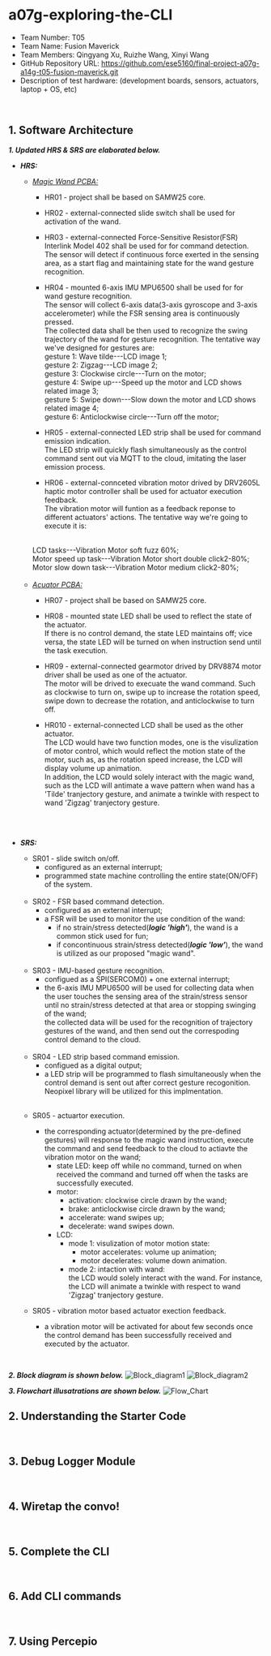 # a07g-exploring-the-CLI

* Team Number: T05
* Team Name: Fusion Maverick
* Team Members: Qingyang Xu, Ruizhe Wang, Xinyi Wang
* GitHub Repository URL: https://github.com/ese5160/final-project-a07g-a14g-t05-fusion-maverick.git
* Description of test hardware: (development boards, sensors, actuators, laptop + OS, etc)

<br>


## 1. Software Architecture
<b><i>1. Updated HRS & SRS are elaborated below.</i></b>
* <b><i>HRS:</i></b>
    * <u><i>Magic Wand PCBA:</i></u>
        * HR01 - project shall be based on SAMW25 core.

        * HR02 - external-connected slide switch shall be used for activation of the wand.

        * HR03 - external-connected Force-Sensitive Resistor(FSR) Interlink Model 402 shall be used for for command detection. <br>
        The sensor will detect if continuous force exerted in the sensing area, as a start flag and maintaining state for the wand gesture recognition.

        * HR04 - mounted 6-axis IMU MPU6500 shall be used for for wand gesture recognition. <br>
        The sensor will collect 6-axis data(3-axis gyroscope and 3-axis accelerometer) while the FSR sensing area is continuously pressed.<br>
        The collected data shall be then used to recognize the swing trajectory of the wand for gesture recognition.
        The tentative way we've designed for gestures are:<br>
        gesture 1: Wave tilde---LCD image 1;<br>
        gesture 2: Zigzag---LCD image 2;<br>
        gesture 3: Clockwise circle---Turn on the motor;<br>
        gesture 4: Swipe up---Speed up the motor and LCD shows related image 3;<br>
        gesture 5: Swipe down---Slow down the motor and LCD shows related image 4;<br>
        gesture 6: Anticlockwise circle---Turn off the motor;

        * HR05 - external-connected LED strip shall be used for command emission indication.<br>
        The LED strip will quickly flash simultaneously as the control command sent out via MQTT to the cloud, imitating the laser emission process.

        * HR06 - external-connceted vibration motor drived by DRV2605L haptic motor controller shall be used for actuator execution feedback.<br>
        The vibration motor will funtion as a feedback reponse to different actuators' actions. The tentative way we're going to execute it is:
        <br>
        LCD tasks---Vibration Motor soft fuzz 60%;<br>
        Motor speed up task---Vibration Motor short double click2-80%;<br>
        Motor slow down task---Vibration Motor medium click2-80%;<br>

        

    <br>

    * <u><i>Acuator PCBA:</i></u>
        * HR07 - project shall be based on SAMW25 core.

        * HR08 - mounted state LED shall be used to reflect the state of the actuator. <br>
        If there is no control demand, the state LED maintains off; vice versa, the state LED will be turned on when instruction send until the task execution.

        * HR09 - external-connected gearmotor drived by DRV8874 motor driver shall be used as one of the actuator.<br>
        The motor will be drived to execuate the wand command. Such as clockwise to turn on, swipe up to increase the rotation speed, swipe down to decrease the rotation, and anticlockwise to turn off.

        * HR010 - external-connected LCD shall be used as the other actuator.<br>
        The LCD would have two function modes, one is the visulization of motor control, which would reflect the motion state of the motor, such as, as the rotation speed increase, the LCD will display volume up animation.<br>
        In addition, the LCD would solely interact with the magic wand, such as the LCD will antimate a wave pattern when wand has a 'Tilde' tranjectory gesture, and animate a twinkle with respect to wand 'Zigzag' tranjectory gesture.


<br><br>

* <b><i>SRS:</i></b>
    * SR01 - slide switch on/off.<br>
        - configured as an external interrupt;
        - programmed state machine controlling the entire state(ON/OFF) of the system.
    
    <br>

    * SR02 - FSR based command detection.<br>
        - configured as an external interrupt;
        - a FSR will be used to monitor the use condition of the wand:
            - if no strain/stress detected(<b><i>logic 'high'</i></b>), the wand is a common stick used for fun;
            - if concontinuous strain/stress detected(<b><i>logic 'low'</i></b>), the wand is utilized as our proposed "magic wand".

    <br>

    * SR03 - IMU-based gesture recognition.<br>
        - configued as a SPI(SERCOM0) + one external interrupt;
        - the 6-axis IMU MPU6500 will be used for collecting data when the user touches the sensing area of the strain/stress sensor until no strain/stress detected at that area or stopping swinging of the wand;<br>
        the collected data will be used for the recognition of trajectory gestures of the wand, and then send out the correspoding control demand to the cloud.

    <br>

    * SR04 - LED strip based command emission.<br>
        - configued as a digital output;
        - a LED strip will be programmed to flash simultaneously when the control demand is sent out after correct gesture recogonition.<br>
        Neopixel library will be utilized for this implmentation.

    <br>


    * SR05 - actuartor execution.
        - the corresponding actuator(determined by the pre-defined gestures) will response to the magic wand instruction, execute the command and send feedback to the cloud to actiavte the vibration motor on the wand;<br>
            * state LED: keep off while no command, turned on when received the command and turned off when the tasks are successfully executed.
            * motor:
                * activation: clockwise circle drawn by the wand;
                * brake: anticlockwise circle drawn by the wand;
                * accelerate: wand swipes up;
                * decelerate: wand swipes down.
            * LCD:
                * mode 1: visulization of motor motion state:
                    * motor accelerates: volume up animation;
                    * motor decelerates: volume down animation.
                * mode 2: intaction with wand:<br>
                the LCD would solely interact with the wand. For instance, the LCD will animate a twinkle with respect to wand 'Zigzag' tranjectory gesture.
        

    


    * SR05 - vibration motor based actuator exection feedback.<br>
        - a vibration motor will be activated for about few seconds once the control demand has been successfully received and executed by the actuator.



<br>


<b><i>2. Block diagram is shown below.</i></b>
![Block_diagram1](A07G_images/Block_diagram1.jpg)
![Block_diagram2](A07G_images/Block_diagram2.jpg)

<b><i>3. Flowchart illusatrations are shown below.</i></b>
![Flow_Chart](A07G_images/Flow_Chart.jpg)

## 2. Understanding the Starter Code


<br>

## 3. Debug Logger Module 



<br>

## 4. Wiretap the convo!




<br>

## 5. Complete the CLI




<br>

## 6. Add CLI commands




<br>

## 7. Using Percepio